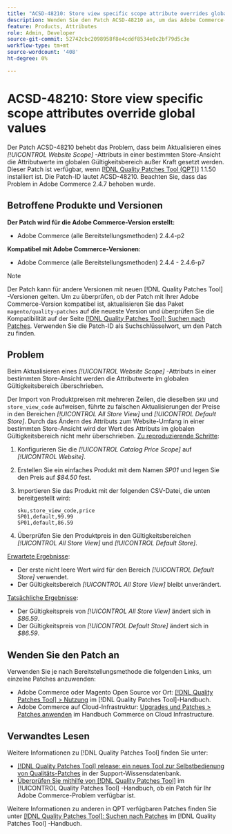 ```yaml
---
title: "ACSD-48210: Store view specific scope attribute overrides global values"
description: Wenden Sie den Patch ACSD-48210 an, um das Adobe Commerce-Problem zu beheben, das beim Aktualisieren eines *[!UICONTROL Website Scope]* -Attributs in einer bestimmten Store-Ansicht auftritt, wodurch die Attributwerte im globalen Gültigkeitsbereich außer Kraft gesetzt werden.
feature: Products, Attributes
role: Admin, Developer
source-git-commit: 52742cbc2098958f8e4cddf8534e0c2bf79d5c3e
workflow-type: tm+mt
source-wordcount: '408'
ht-degree: 0%

---
```


# ACSD-48210: Store view specific scope attributes override global values

Der Patch ACSD-48210 behebt das Problem, dass beim Aktualisieren eines *[!UICONTROL Website Scope]* -Attributs in einer bestimmten Store-Ansicht die Attributwerte im globalen Gültigkeitsbereich außer Kraft gesetzt werden. Dieser Patch ist verfügbar, wenn [[!DNL Quality Patches Tool (QPT)]](https://experienceleague.adobe.com/en/docs/commerce-knowledge-base/kb/announcements/commerce-announcements/magento-quality-patches-released-new-tool-to-self-serve-quality-patches) 1.1.50 installiert ist. Die Patch-ID lautet ACSD-48210. Beachten Sie, dass das Problem in Adobe Commerce 2.4.7 behoben wurde.

## Betroffene Produkte und Versionen

**Der Patch wird für die Adobe Commerce-Version erstellt:**

* Adobe Commerce (alle Bereitstellungsmethoden) 2.4.4-p2

**Kompatibel mit Adobe Commerce-Versionen:**

* Adobe Commerce (alle Bereitstellungsmethoden) 2.4.4 - 2.4.6-p7

>[!NOTE]
>
>Der Patch kann für andere Versionen mit neuen [!DNL Quality Patches Tool] -Versionen gelten. Um zu überprüfen, ob der Patch mit Ihrer Adobe Commerce-Version kompatibel ist, aktualisieren Sie das Paket `magento/quality-patches` auf die neueste Version und überprüfen Sie die Kompatibilität auf der Seite [[!DNL Quality Patches Tool]: Suchen nach Patches](https://experienceleague.adobe.com/tools/commerce-quality-patches/index.html). Verwenden Sie die Patch-ID als Suchschlüsselwort, um den Patch zu finden.

## Problem

Beim Aktualisieren eines *[!UICONTROL Website Scope]* -Attributs in einer bestimmten Store-Ansicht werden die Attributwerte im globalen Gültigkeitsbereich überschrieben.

Der Import von Produktpreisen mit mehreren Zeilen, die dieselben `SKU` und `store_view_code` aufweisen, führte zu falschen Aktualisierungen der Preise in den Bereichen *[!UICONTROL All Store View]* und *[!UICONTROL Default Store]*. Durch das Ändern des Attributs zum Website-Umfang in einer bestimmten Store-Ansicht wird der Wert des Attributs im globalen Gültigkeitsbereich nicht mehr überschrieben.
<u>Zu reproduzierende Schritte</u>:

1. Konfigurieren Sie die *[!UICONTROL Catalog Price Scope]* auf *[!UICONTROL Website]*.
1. Erstellen Sie ein einfaches Produkt mit dem Namen *SP01* und legen Sie den Preis auf *$84.50* fest.
1. Importieren Sie das Produkt mit der folgenden CSV-Datei, die unten bereitgestellt wird:

   ```
   sku,store_view_code,price
   SP01,default,99.99
   SP01,default,86.59
   ```

1. Überprüfen Sie den Produktpreis in den Gültigkeitsbereichen *[!UICONTROL All Store View]* und *[!UICONTROL Default Store]*.

<u>Erwartete Ergebnisse</u>:

* Der erste nicht leere Wert wird für den Bereich *[!UICONTROL Default Store]* verwendet.
* Der Gültigkeitsbereich *[!UICONTROL All Store View]* bleibt unverändert.

<u>Tatsächliche Ergebnisse</u>:

* Der Gültigkeitspreis von *[!UICONTROL All Store View]* ändert sich in *$86.59*.
* Der Gültigkeitspreis von *[!UICONTROL Default Store]* ändert sich in *$86.59*.

## Wenden Sie den Patch an

Verwenden Sie je nach Bereitstellungsmethode die folgenden Links, um einzelne Patches anzuwenden:

* Adobe Commerce oder Magento Open Source vor Ort: [[!DNL Quality Patches Tool] > Nutzung](https://experienceleague.adobe.com/docs/commerce-operations/tools/quality-patches-tool/usage.html) im [!DNL Quality Patches Tool]-Handbuch.
* Adobe Commerce auf Cloud-Infrastruktur: [Upgrades und Patches > Patches anwenden](https://experienceleague.adobe.com/docs/commerce-cloud-service/user-guide/develop/upgrade/apply-patches.html) im Handbuch Commerce on Cloud Infrastructure.

## Verwandtes Lesen

Weitere Informationen zu [!DNL Quality Patches Tool] finden Sie unter:

* [[!DNL Quality Patches Tool] release: ein neues Tool zur Selbstbedienung von Qualitäts-Patches](https://experienceleague.adobe.com/en/docs/commerce-knowledge-base/kb/announcements/commerce-announcements/magento-quality-patches-released-new-tool-to-self-serve-quality-patches) in der Support-Wissensdatenbank.
* [Überprüfen Sie mithilfe von  [!DNL Quality Patches Tool]](/help/tools/quality-patches-tool/patches-available-in-qpt/check-patch-for-magento-issue-with-magento-quality-patches.md) im [!UICONTROL Quality Patches Tool] -Handbuch, ob ein Patch für Ihr Adobe Commerce-Problem verfügbar ist.


Weitere Informationen zu anderen in QPT verfügbaren Patches finden Sie unter [[!DNL Quality Patches Tool]: Suchen nach Patches](https://experienceleague.adobe.com/tools/commerce-quality-patches/index.html) im [!DNL Quality Patches Tool] -Handbuch.
